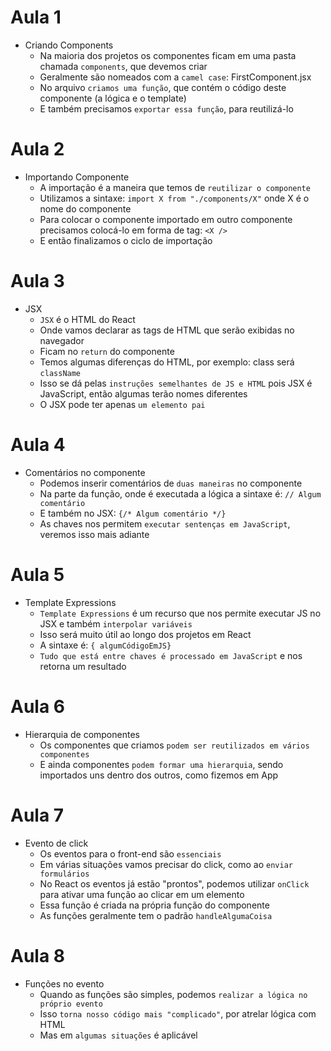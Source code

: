 # Aula 1

- Criando Components
  - Na maioria dos projetos os componentes ficam em uma pasta chamada `components`, que devemos criar
  - Geralmente são nomeados com a `camel case`: FirstComponent.jsx
  - No arquivo `criamos uma função`, que contém o código deste componente (a lógica e o template)
  - E também precisamos `exportar essa função`, para reutilizá-lo

# Aula 2

- Importando Componente
  - A importação é a maneira que temos de `reutilizar o componente`
  - Utilizamos a sintaxe: `import X from "./components/X"` onde X é o nome do componente
  - Para colocar o componente importado em outro componente precisamos colocá-lo em forma de tag: `<X />`
  - E então finalizamos o ciclo de importação

# Aula 3

- JSX
  - `JSX` é o HTML do React
  - Onde vamos declarar as tags de HTML que serão exibidas no navegador
  - Ficam no `return` do componente
  - Temos algumas diferenças do HTML, por exemplo: class será `className`
  - Isso se dá pelas `instruções semelhantes de JS e HTML` pois JSX é JavaScript, então algumas terão nomes diferentes
  - O JSX pode ter apenas `um elemento pai`

# Aula 4

- Comentários no componente
  - Podemos inserir comentários de `duas maneiras` no componente
  - Na parte da função, onde é executada a lógica a sintaxe é: `// Algum comentário`
  - E também no JSX: `{/* Algum comentário */}`
  - As chaves nos permitem `executar sentenças em JavaScript`, veremos isso mais adiante

# Aula 5

- Template Expressions
  - `Template Expressions` é um recurso que nos permite executar JS no JSX e também `interpolar variáveis`
  - Isso será muito útil ao longo dos projetos em React
  - A sintaxe é: `{ algumCódigoEmJS}`
  - `Tudo que está entre chaves é processado em JavaScript` e nos retorna um resultado

# Aula 6

- Hierarquia de componentes
  - Os componentes que criamos `podem ser reutilizados em vários componentes`
  - E ainda componentes `podem formar uma hierarquia`, sendo importados uns dentro dos outros, como fizemos em App

# Aula 7

- Evento de click
  - Os eventos para o front-end são `essenciais`
  - Em várias situações vamos precisar do click, como ao `enviar formulários`
  - No React os eventos já estão "prontos", podemos utilizar `onClick` para ativar uma função ao clicar em um elemento
  - Essa função é criada na própria função do componente
  - As funções geralmente tem o padrão `handleAlgumaCoisa`

# Aula 8

- Funções no evento
  - Quando as funções são simples, podemos `realizar a lógica no próprio evento`
  - Isso `torna nosso código mais "complicado"`, por atrelar lógica com HTML
  - Mas em `algumas situações` é aplicável
